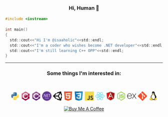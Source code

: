 <h3 align="center">Hi, Human 👋</h3>

```C
#include <iostream>

int main()
{
  std::cout<<"Hi I'm @isaaholic"<<std::endl;
  std::cout<<"I'm a coder who wishes become .NET developer"<<std::endl;
  std::cout<<"I'm still learning C++ OPP"<<std::endl;
}
```
<hr>
<h3 align="center">Some things I'm interested in:</h3>
<br>


<p align="center">
<img src=https://raw.githubusercontent.com/devicons/devicon/master/icons/python/python-original.svg alt=python width="30" height="30"/>
<img src=https://github.com/devicons/devicon/blob/master/icons/cplusplus/cplusplus-original.svg alt=cpp width="30" height="30"/>
<img src=https://github.com/devicons/devicon/blob/master/icons/csharp/csharp-original.svg alt=csharp width="30" height="30"/>
<img src=https://github.com/devicons/devicon/blob/master/icons/dotnetcore/dotnetcore-original.svg alt=dotnetcore width="30" height="30"/>
<img src=https://github.com/devicons/devicon/blob/master/icons/unity/unity-original.svg alt=unity width="30" height="30"/>
<img src=https://raw.githubusercontent.com/devicons/devicon/master/icons/html5/html5-original.svg alt=html5 width="30" height="30"/>
<img src=https://raw.githubusercontent.com/devicons/devicon/master/icons/css3/css3-original.svg alt=css3 width="30" height="30"/>
<img src=https://raw.githubusercontent.com/devicons/devicon/master/icons/javascript/javascript-original.svg alt=javascript width="30" height="30"/>
<img src=https://raw.githubusercontent.com/devicons/devicon/master/icons/react/react-original.svg alt=react width="30" height="30"/>
 <img src=https://raw.githubusercontent.com/devicons/devicon/master/icons/angularjs/angularjs-original.svg alt=angular width="30" height="30"/>
<img src=https://raw.githubusercontent.com/devicons/devicon/master/icons/nodejs/nodejs-original.svg alt=nodejs width="30" height="30"/>
<img src=https://raw.githubusercontent.com/devicons/devicon/master/icons/express/express-original.svg alt=express width="30" height="30"/>
<img src=https://raw.githubusercontent.com/devicons/devicon/master/icons/git/git-original.svg alt=git width="30" height="30"/>
<img src=https://raw.githubusercontent.com/devicons/devicon/master/icons/linux/linux-original.svg alt=linux width="30" height="30"/>
</p>

<p align="center">
<a href="https://www.buymeacoffee.com/isaaholic" target="_blank"><img src="https://www.buymeacoffee.com/assets/img/custom_images/orange_img.png" alt="Buy Me A Coffee" style="height: 41px !important;width: 174px !important;box-shadow: 0px 3px 2px 0px rgba(190, 190, 190, 0.5) !important;-webkit-box-shadow: 0px 3px 2px 0px rgba(190, 190, 190, 0.5) !important;" ></a>

</p>
